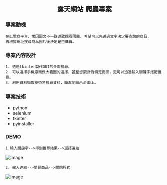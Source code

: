 <h2 align = "center">露天網站 爬蟲專案</h2>   

### 專案動機   
    在逛電商平台，常因圖文不一致導致觀看困難，希望可以先透過文字決定要查詢的商品，  
    再根據網址搜尋商品圖片後決定是否購買。

### 專案內容設計
    1. 透過tkinter製作GUI的介面搜尋。
    2. 可以選擇手機廠商做大範圍的選擇，甚至想要針對特定商品，更可以透過輸入關鍵字搭配搜尋。
    3. 利用資料擷取技術將搜尋資料，簡潔地顯示介面上。
    
### 專案技術
  * python
  * selenium
  * tkinter
  * pyinstaller

### DEMO
    1.輸入關鍵字-->得到搜尋結果-->選擇連結
    
![image](https://github.com/LiyLi1122/project-2-webcrawler/blob/e7d504d5e199bf41877b3bd1aad5d3cf61a3ee69/%E9%9C%B2%E5%A4%A9%E5%B9%B3%E5%8F%B0%E5%B0%88%E6%A1%88_%E8%BC%B8%E5%85%A5%E9%97%9C%E9%8D%B5%E5%AD%97%E9%A1%AF%E7%A4%BA%E7%B5%90%E6%9E%9C.gif)
    
    2. 輸入連結-->閱覽商品-->關閉程式
    
![image](https://github.com/LiyLi1122/project-2-webcrawler/blob/dd94298729a08ea5ea017a60f952f3ea8c767d66/%E9%9C%B2%E5%A4%A9%E5%B9%B3%E5%8F%B0%E5%B0%88%E6%A1%88_%E9%A1%AF%E7%A4%BA%E5%95%86%E5%93%81%E8%B3%87%E8%A8%8A%E9%97%9C%E9%96%89%E7%A8%8B%E5%BC%8F.gif)

